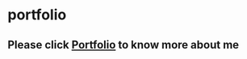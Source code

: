 # portfolio

## Please click [Portfolio](https://radiant-taiyaki-51693b.netlify.app/) to know more about me
